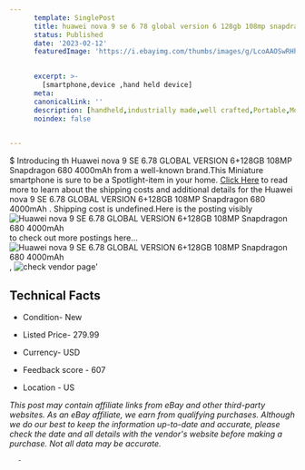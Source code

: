 ```yaml
---
      template: SinglePost
      title: huawei nova 9 se 6 78 global version 6 128gb 108mp snapdragon 680 4000mah 
      status: Published
      date: '2023-02-12'
      featuredImage: 'https://i.ebayimg.com/thumbs/images/g/LcoAAOSwRHhiYYJP/s-l225.jpg'
       

      excerpt: >-
        [smartphone,device ,hand held device]
      meta:
      canonicalLink: ''
      description: [handheld,industrially made,well crafted,Portable,Mobile,Compact,Convenient,Lightweight,Maneuverable,Man-portable,Miniature,Carriable,Hand-held,Light,Holdable,Transportable,Mobile device,Pocket-sized,On-the-go,Wireless,Cordless,Compact size,Convenient size, smartphone,device ,hand held device]
      noindex: false
      

---
```

$
      Introducing th Huawei nova 9 SE 6.78 GLOBAL VERSION 6+128GB 108MP Snapdragon 680 4000mAh  from a well-known brand.This Miniature smartphone is sure to be a Spotlight-item in your home. [Click Here](https://www.ebay.com/itm/255499693154?hash=item3b7cf7ec62%3Ag%3ALcoAAOSwRHhiYYJP&mkevt=1&mkcid=1&mkrid=711-53200-19255-0&campid=%253CePNCampaignId%253E&customid=%253CreferenceId%253E&toolid=10049) to read more to learn about the shipping costs and additional details for the Huawei nova 9 SE 6.78 GLOBAL VERSION 6+128GB 108MP Snapdragon 680 4000mAh . Shipping cost is undefined.Here is the posting visibly ![Huawei nova 9 SE 6.78 GLOBAL VERSION 6+128GB 108MP Snapdragon 680 4000mAh ](https://i.ebayimg.com/thumbs/images/g/LcoAAOSwRHhiYYJP/s-l225.jpg) to check out more postings here... ![Huawei nova 9 SE 6.78 GLOBAL VERSION 6+128GB 108MP Snapdragon 680 4000mAh ](https://i.ebayimg.com/images/g/LcoAAOSwRHhiYYJP/s-l1200.jpg), ![check vendor page](https://origin-galleryplus.ebayimg.com/ws/web/255499693154_2_0_1/225x225.jpg,https://origin-galleryplus.ebayimg.com/ws/web/255499693154_3_0_1/225x225.jpg)'

      

 ## Technical Facts 



     
      

 - Condition- New 


      

 - Listed Price- 279.99 


      

 - Currency- USD 


      

 - Feedback score - 607 


      

 - Location - US 


      
      

 *_This post may contain affiliate links from eBay and other third-party websites. As an eBay affiliate, we earn from qualifying purchases. Although we do our best to keep the information up-to-date and accurate, please check the date and all details with the vendor's website before making a purchase. Not all data may be accurate._*




      -

